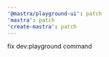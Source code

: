 ```yaml
---
'@mastra/playground-ui': patch
'mastra': patch
'create-mastra': patch
---
```


fix dev:playground command
